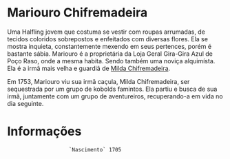 <!-- TITLE: Mariouro Chifremadeira -->
<!-- SUBTITLE: A quick summary of Mariouro Chifremadeira -->

# Mariouro Chifremadeira
Uma Halfling jovem que costuma se vestir com roupas arrumadas, de tecidos coloridos sobrepostos e enfeitados com diversas flores. Ela se mostra inquieta, constantemente mexendo em seus pertences, porém é bastante sábia. Mariouro é a proprietária da Loja Geral Gira-Gira Azul de Poço Raso, onde a mesma habita. Sendo também uma noviça alquimísta.  Ela é a irmã mais velha e guardiã de [Milda Chifremadeira](http://localhost/individuos/milda-chifremadeira#milda-chifremadeira).

Em 1753, Mariouro viu sua irmã caçula, Milda Chifremadeira, ser sequestrada por um grupo de kobolds famintos. Ela partiu e busca de sua irmã, juntamente com um grupo de aventureiros, recuperando-a em vida no dia seguinte.

# Informações
						`Nascimento` 1705